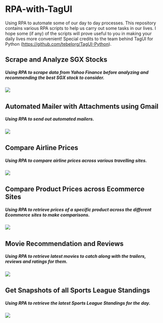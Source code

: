 # RPA-with-TagUI
Using RPA to automate some of our day to day processes. This repository contains various RPA scripts to help us carry out some tasks in our lives. I hope some (if any) of the scripts will prove useful to you in making your daily lives more convenient! Special credits to the team behind TagUI for Python (https://github.com/tebelorg/TagUI-Python).

## Scrape and Analyze SGX Stocks
##### Using RPA to scrape data from Yahoo Finance before analyzing and recommending the best SGX stock to consider.
![](stock.gif)
&nbsp;

## Automated Mailer with Attachments using Gmail
##### Using RPA to send out automated mailers.
![](mailer.gif)
&nbsp;

## Compare Airline Prices
##### Using RPA to compare airline prices across various travelling sites.
![](airline.gif)
&nbsp;

## Compare Product Prices across Ecommerce Sites
##### Using RPA to retrieve prices of a specific product across the different Ecommerce sites to make comparisons.
![](ecommerce.gif)
&nbsp;

## Movie Recommendation and Reviews
##### Using RPA to retrieve latest movies to catch along with the trailers, reviews and ratings for them.
![](movie.gif)
&nbsp;

## Get Snapshots of all Sports League Standings
##### Using RPA to retrieve the latest Sports League Standings for the day.
![](sports.gif)

